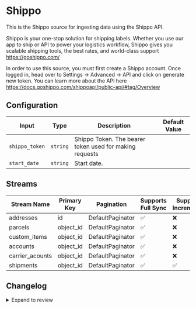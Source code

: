 # Shippo
This is the Shippo source for ingesting data using the Shippo API.

Shippo is your one-stop solution for shipping labels. Whether you use our app to ship or API to power your logistics workflow, Shippo gives you scalable shipping tools, the best rates, and world-class support https://goshippo.com/

In order to use this source, you must first create a Shippo account. Once logged in, head over to Settings -&gt; Advanced -&gt; API and click on generate new token. You can learn more about the API here https://docs.goshippo.com/shippoapi/public-api/#tag/Overview 

## Configuration

| Input | Type | Description | Default Value |
|-------|------|-------------|---------------|
| `shippo_token` | `string` | Shippo Token. The bearer token used for making requests |  |
| `start_date` | `string` | Start date.  |  |

## Streams
| Stream Name | Primary Key | Pagination | Supports Full Sync | Supports Incremental |
|-------------|-------------|------------|---------------------|----------------------|
| addresses | id | DefaultPaginator | ✅ |  ❌  |
| parcels | object_id | DefaultPaginator | ✅ |  ❌  |
| custom_items | object_id | DefaultPaginator | ✅ |  ❌  |
| accounts | object_id | DefaultPaginator | ✅ |  ❌  |
| carrier_acounts | object_id | DefaultPaginator | ✅ |  ❌  |
| shipments | object_id | DefaultPaginator | ✅ |  ✅  |

## Changelog

<details>
  <summary>Expand to review</summary>

| Version          | Date              | Pull Request | Subject        |
|------------------|-------------------|--------------|----------------|
| 0.0.18 | 2025-04-05 | [57417](https://github.com/airbytehq/airbyte/pull/57417) | Update dependencies |
| 0.0.17 | 2025-03-29 | [56857](https://github.com/airbytehq/airbyte/pull/56857) | Update dependencies |
| 0.0.16 | 2025-03-22 | [56299](https://github.com/airbytehq/airbyte/pull/56299) | Update dependencies |
| 0.0.15 | 2025-03-08 | [55594](https://github.com/airbytehq/airbyte/pull/55594) | Update dependencies |
| 0.0.14 | 2025-03-01 | [55153](https://github.com/airbytehq/airbyte/pull/55153) | Update dependencies |
| 0.0.13 | 2025-02-22 | [54487](https://github.com/airbytehq/airbyte/pull/54487) | Update dependencies |
| 0.0.12 | 2025-02-15 | [54069](https://github.com/airbytehq/airbyte/pull/54069) | Update dependencies |
| 0.0.11 | 2025-02-08 | [53535](https://github.com/airbytehq/airbyte/pull/53535) | Update dependencies |
| 0.0.10 | 2025-02-01 | [52997](https://github.com/airbytehq/airbyte/pull/52997) | Update dependencies |
| 0.0.9 | 2025-01-25 | [52451](https://github.com/airbytehq/airbyte/pull/52451) | Update dependencies |
| 0.0.8 | 2025-01-18 | [51924](https://github.com/airbytehq/airbyte/pull/51924) | Update dependencies |
| 0.0.7 | 2025-01-11 | [51315](https://github.com/airbytehq/airbyte/pull/51315) | Update dependencies |
| 0.0.6 | 2024-12-28 | [50702](https://github.com/airbytehq/airbyte/pull/50702) | Update dependencies |
| 0.0.5 | 2024-12-21 | [50292](https://github.com/airbytehq/airbyte/pull/50292) | Update dependencies |
| 0.0.4 | 2024-12-14 | [49727](https://github.com/airbytehq/airbyte/pull/49727) | Update dependencies |
| 0.0.3 | 2024-12-12 | [49352](https://github.com/airbytehq/airbyte/pull/49352) | Update dependencies |
| 0.0.2 | 2024-12-11 | [49101](https://github.com/airbytehq/airbyte/pull/49101) | Starting with this version, the Docker image is now rootless. Please note that this and future versions will not be compatible with Airbyte versions earlier than 0.64 |
| 0.0.1 | 2024-10-28 | | Initial release by [@aazam-gh](https://github.com/aazam-gh) via Connector Builder |

</details>
